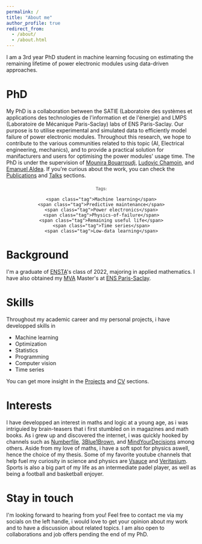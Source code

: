 ```yaml
---
permalink: /
title: "About me"
author_profile: true
redirect_from: 
  - /about/
  - /about.html
---
```


I am a 3rd year PhD student in machine learning focusing on estimating the remaining lifetime of power electronic modules using data-driven approaches. 

PhD
======
My PhD is a collaboration between the SATIE (Laboratoire des systèmes et applications des technologies de l'information et de l'énergie) and LMPS (Laboratoire de Mécanique Paris-Saclay) labs of ENS Paris-Saclay. Our purpose is to utilise experimental and simulated data to efficiently model failure of power electronic modules. Throughout this research, we hope to contribute to the various communities related to this topic (AI, Electrical engineering, mechanics), and to provide a practical solution for manifacturers and users for optimising the power modules' usage time. The PhD is under the supervision of [Mounira Bouarroudj](https://satie.ens-paris-saclay.fr/fr/annuaire-des-personnes/mounira-bouarroudj), [Ludovic Chamoin](https://ens-paris-saclay.fr/lecole/enseignants-chercheurs/ludovic-chamoin), and [Emanuel Aldea](https://hebergement.universite-paris-saclay.fr/emi/). If you're curious about the work, you can check the [Publications](https://mehdighrabli.github.io/publications/) and [Talks](https://mehdighrabli.github.io/talks/) sections.

<style>
.tag {
    display: inline-block;
    background: #f5f5f5;
    color: gray;
    padding: 1px 4px;
    margin: 2px;
    border-radius: 10px;
    font-size: 0.6em;
    border: 1px solid #ddd;
    text-decoration: none;
    font-weight: bold;
}

.tag:hover {
    background: #e0e0e0;
    cursor: pointer;
}
</style>

<div style="text-align: center; margin: 20px 0;">
    <span style="color: gray; font-weight: bold; font-size: 0.8em;">
        <i class="fas fa-tags"></i> Tags:
    </span>

    <span class="tag">Machine learning</span>
    <span class="tag">Predictive maintenance</span>
    <span class="tag">Power electronics</span>
    <span class="tag">Physics-of-failure</span>
    <span class="tag">Remaining useful life</span>
    <span class="tag">Time series</span>
    <span class="tag">Low-data learning</span>
</div>


Background
======
I'm a graduate of [ENSTA](https://www.ensta-paris.fr)'s class of 2022, majoring in applied mathematics. I have also obtained my [MVA](https://www.master-mva.com) Master's at [ENS Paris-Saclay](https://ens-paris-saclay.fr).

Skills
======
Throughout my academic career and my personal projects, i have developped skills in 
* Machine learning
* Optimization
* Statistics
* Programming
* Computer vision
* Time series

You can get more insight in the [Projects](https://mehdighrabli.github.io/projects/) and [CV](https://mehdighrabli.github.io/cv/) sections.

Interests
======
I have developped an interest in maths and logic at a young age, as i was intriguied by brain-teasers that i first stumbled on in magazines and math books. As i grew up and discovered the internet, i was quickly hooked by channels such as [Numberfile](https://www.youtube.com/@numberphile), [3Blue1Brown](https://www.youtube.com/@3blue1brown), and [MindYourDecisions](https://www.youtube.com/@MindYourDecisions) among others. Aside from my love of maths, i have a soft spot for physics aswell, hence the choice of my thesis. Some of my favorite youtube channels that help fuel my curiosity in science and physics are [Vsauce](https://www.youtube.com/@Vsauce) and [Veritasium](https://www.youtube.com/@veritasium). Sports is also a big part of my life as an intermediate padel player, as well as being a football and basketball enjoyer. 

Stay in touch
======
I'm looking forward to hearing from you! Feel free to contact me via my socials on the left handle, i would love to get your opinion about my work and to have a discussion about related topics. I am also open to collaborations and job offers pending the end of my PhD. 





